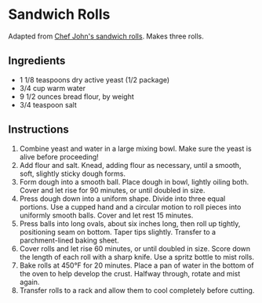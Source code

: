 # Sandwich Rolls

Adapted from [Chef John's sandwich rolls](http://foodwishes.blogspot.com/2016/01/sandwich-rolls-because-size-and-shape.html). Makes three rolls.

## Ingredients

- 1 1/8 teaspoons dry active yeast (1/2 package)
- 3/4 cup warm water
- 9 1/2 ounces bread flour, by weight
- 3/4 teaspoon salt

## Instructions

1. Combine yeast and water in a large mixing bowl. Make sure the yeast is alive before proceeding!
2. Add flour and salt. Knead, adding flour as necessary, until a smooth, soft, slightly sticky dough forms.
3. Form dough into a smooth ball. Place dough in bowl, lightly oiling both. Cover and let rise for 90 minutes, or until doubled in size.
4. Press dough down into a uniform shape. Divide into three equal portions. Use a cupped hand and a circular motion to roll pieces into uniformly smooth balls. Cover and let rest 15 minutes.
5. Press balls into long ovals, about six inches long, then roll up tightly, positioning seam on bottom. Taper tips slightly. Transfer to a parchment-lined baking sheet.
6. Cover rolls and let rise 60 minutes, or until doubled in size. Score down the length of each roll with a sharp knife. Use a spritz bottle to mist rolls.
7. Bake rolls at 450°F for 20 minutes. Place a pan of water in the bottom of the oven to help develop the crust. Halfway through, rotate and mist again.
8. Transfer rolls to a rack and allow them to cool completely before cutting.
